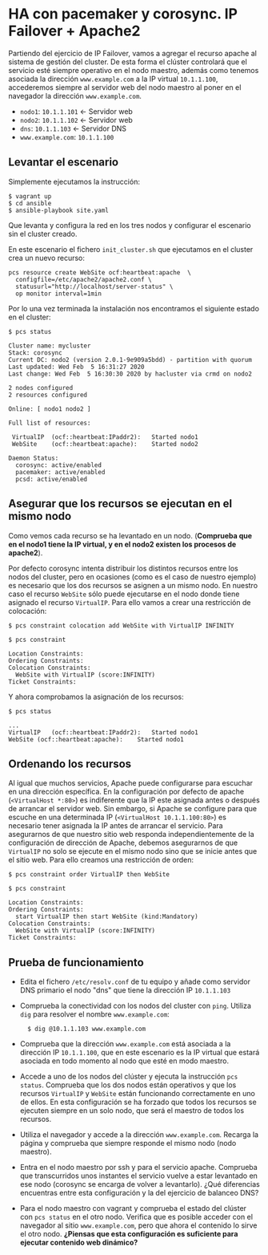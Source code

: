# HA con pacemaker y corosync. IP Failover + Apache2

Partiendo del ejercicio de IP Failover, vamos a agregar el recurso apache al sistema de gestión del cluster. De esta forma el clúster controlará que el servicio esté siempre operativo en el nodo maestro, además como tenemos asociada la dirección `www.example.com` a la IP virtual `10.1.1.100`, accederemos siempre al servidor web del nodo maestro al poner en el navegador la dirección `www.example.com`.

* `nodo1`: `10.1.1.101` <- Servidor web
* `nodo2`: `10.1.1.102` <- Servidor web
* `dns`: `10.1.1.103` <- Servidor DNS
* `www.example.com`: `10.1.1.100`

## Levantar el escenario

Simplemente ejecutamos la instrucción:

    $ vagrant up
    $ cd ansible
    $ ansible-playbook site.yaml

Que levanta y configura la red en los tres nodos y configurar el escenario sin el cluster creado. 

En este escenario el fichero `init_cluster.sh` que ejecutamos en el cluster crea un nuevo recurso:

    pcs resource create WebSite ocf:heartbeat:apache  \
      configfile=/etc/apache2/apache2.conf \
      statusurl="http://localhost/server-status" \
      op monitor interval=1min

Por lo una vez terminada la instalación nos encontramos el siguiente estado en el cluster:

    $ pcs status

    Cluster name: mycluster
    Stack: corosync
    Current DC: nodo2 (version 2.0.1-9e909a5bdd) - partition with quorum
    Last updated: Wed Feb  5 16:31:27 2020
    Last change: Wed Feb  5 16:30:30 2020 by hacluster via crmd on nodo2

    2 nodes configured
    2 resources configured

    Online: [ nodo1 nodo2 ]

    Full list of resources:

     VirtualIP	(ocf::heartbeat:IPaddr2):	Started nodo1
     WebSite	(ocf::heartbeat:apache):	Started nodo2

    Daemon Status:
      corosync: active/enabled
      pacemaker: active/enabled
      pcsd: active/enabled


## Asegurar que los recursos se ejecutan en el mismo nodo

Como vemos cada recurso se ha levantado en un nodo. (**Comprueba que en el nodo1 tiene la IP virtual, y en el nodo2 existen los procesos de apache2**).

Por defecto corosync intenta distribuir los distintos recursos entre los nodos del cluster, pero en ocasiones (como es el caso de nuestro ejemplo) es necesario que los dos recursos se asignen a un mismo nodo. En nuestro caso el recurso `WebSite` sólo puede ejecutarse en el nodo donde tiene asignado el recurso `VirtualIP`. Para ello vamos a crear una restricción de colocación:

    $ pcs constraint colocation add WebSite with VirtualIP INFINITY

    $ pcs constraint 
    
    Location Constraints:
    Ordering Constraints:
    Colocation Constraints:
      WebSite with VirtualIP (score:INFINITY)
    Ticket Constraints:

Y ahora comprobamos la asignación de los recursos:

    $ pcs status

    ...
    VirtualIP	(ocf::heartbeat:IPaddr2):	Started nodo1
    WebSite	(ocf::heartbeat:apache):	Started nodo1

## Ordenando los recursos

Al igual que muchos servicios, Apache puede configurarse para escuchar en una dirección específica. En la configuración por defecto de apache (`<VirtualHost *:80>`) es indiferente que la IP este asignada antes o después de arrancar el servidor web. Sin embargo, si Apache se configure para que escuche en una determinada IP (`<VirtualHost 10.1.1.100:80>`) es necesario tener asignada la IP antes de arrancar el servicio.
Para asegurarnos de que nuestro sitio web responda independientemente de la configuración de dirección de Apache, debemos asegurarnos de que `VirtualIP` no solo se ejecute en el mismo nodo sino que se inicie antes que el sitio web. Para ello creamos una restricción de orden:

    $ pcs constraint order VirtualIP then WebSite

    $ pcs constraint 
    
    Location Constraints:
    Ordering Constraints:
      start VirtualIP then start WebSite (kind:Mandatory)
    Colocation Constraints:
      WebSite with VirtualIP (score:INFINITY)
    Ticket Constraints:

## Prueba de funcionamiento

* Edita el fichero `/etc/resolv.conf` de tu equipo y añade como servidor DNS primario el nodo "dns" que tiene la dirección IP `10.1.1.103`
* Comprueba la conectividad con los nodos del cluster con `ping`. Utiliza `dig` para resolver el nombre `www.example.com`:

        $ dig @10.1.1.103 www.example.com

* Comprueba que la dirección `www.example.com` está asociada a la dirección IP `10.1.1.100`, que en este escenario es la IP virtual que estará asociada en todo momento al nodo que esté en modo maestro.
* Accede a uno de los nodos del clúster y ejecuta la instrucción `pcs status`. Comprueba que los dos nodos están operativos y que los recursos `VirtualIP` y `WebSite` están funcionando correctamente en uno de ellos. En esta configuración se ha forzado que todos los recursos se ejecuten siempre en un solo nodo, que será el maestro de todos los recursos.
* Utiliza el navegador y accede a la dirección `www.example.com`. Recarga la página y comprueba que siempre responde el mismo nodo (nodo maestro).
* Entra en el nodo maestro por ssh y para el servicio apache. Comprueba que transcurridos unos instantes el servicio vuelve a estar levantado en ese nodo (corosync se encarga de volver a levantarlo). ¿Qué diferencias encuentras entre esta configuración y la del ejercicio de balanceo DNS?
* Para el nodo maestro con vagrant y comprueba el estado del clúster con `pcs status` en el otro nodo. Verifica que es posible acceder con el navegador al sitio `www.example.com`, pero que ahora el contenido lo sirve el otro nodo. **¿Piensas que esta configuración es suficiente para ejecutar contenido web dinámico?**